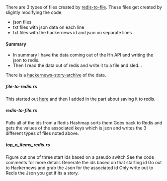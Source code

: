 
There are 3 types of files created by [redis-to-file](./redis-to-file.rs).  These files get created by slightly modifying the code.

 * json files
 * txt files with json data on each line
 * txt files with the hackernews id and json on separate lines

#### Summary

* In summary I have the data coming out of the Hn API and writing
the json to redis.
* Then I read the data out of redis and write it to a file and sled...  

There is a
[hackernews-story-archive](https://github.com/stormasm/hackernews-story-archive)
of the data.

##### file-to-redis.rs

This started out
[here](https://github.com/stormasm/rust-examples/blob/master/lifetimes/examples/readfile.rs) and then I added in the part about saving it to redis.

##### redis-to-file.rs

Pulls all of the ids from a Redis Hashmap
sorts them
Goes back to Redis and gets the values of the associated keys which is json
and writes the 3 different types of files noted above.

##### top_n_items_redis.rs

Figure out one of three start ids based on a pseudo switch
See the code comments for more details
Generate the ids based on that starting id
Go out to Hackernews and grab the Json for the associated id
Only write out to Redis the Json you get if its a story.

